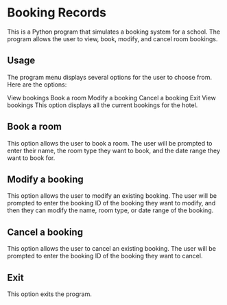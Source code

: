 # Booking Records
This is a Python program that simulates a booking system for a school. The program allows the user to view, book, modify, and cancel room bookings.

## Usage

The program menu displays several options for the user to choose from. Here are the options:

View bookings
Book a room
Modify a booking
Cancel a booking
Exit
View bookings
This option displays all the current bookings for the hotel.

## Book a room
This option allows the user to book a room. The user will be prompted to enter their name, the room type they want to book, and the date range they want to book for.

## Modify a booking
This option allows the user to modify an existing booking. The user will be prompted to enter the booking ID of the booking they want to modify, and then they can modify the name, room type, or date range of the booking.

## Cancel a booking
This option allows the user to cancel an existing booking. The user will be prompted to enter the booking ID of the booking they want to cancel.

## Exit
This option exits the program.






